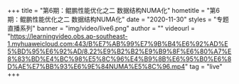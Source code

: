 +++
    title = "第6期：鲲鹏性能优化之二 数据结构NUMA化"
    hometitle = "第6期：鲲鹏性能优化之二 数据结构NUMA化"
    date = "2020-11-30"
    styles = "专题直播系列"
    banner = "img/video/live6.png"
    author = ""
    videourl = "https://learningvideo.obs.ap-southeast-1.myhuaweicloud.com:443/B%E7%AB%99%E7%9B%B4%E6%92%AD%E5%BD%95%E6%92%AD/8.22%E9%B2%B2%E9%B9%8F%E6%80%A7%E8%83%BD%E4%BC%98%E5%8C%96%E4%B9%8B%E6%95%B0%E6%8D%AE%E7%BB%93%E6%9E%84NUMA%E5%8C%96.mp4" 
    tag = "live"
+++